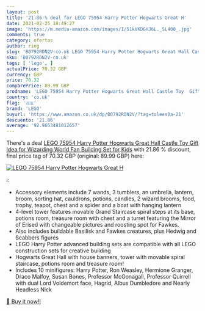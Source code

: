 ```yaml
---
layout: post
title: '21.86 % deal for LEGO 75954 Harry Potter Hogwarts Great H'
date: 2021-02-25 18:49:27
image: 'https://m.media-amazon.com/images/I/51kVKDGHJ6L._SL400_.jpg'
comments: true
category: ofertas
author: ring
slug: 'B0792RDN2V-co.uk LEGO 75954 Harry Potter Hogwarts Great Hall Castle Toy...'
sku: 'B0792RDN2V-co.uk'
tags: [ 'lego', ]
actualPrice: 70.32 GBP
currency: GBP
price: 70.32
comparePrice: 89.99 GBP
prodname: 'LEGO 75954 Harry Potter Hogwarts Great Hall Castle Toy  Gift Idea for Wizarding World Fan  Building Set for Kids'
country: 'co.uk'
flag: '🇬🇧'
brand: 'LEGO'
buyurl: 'https://www.amazon.co.uk/dp/B0792RDN2V/?tag=tolees0a-21'
descuento: '21.86'
average: '92.9653481012657'
---
```


There's a deal [LEGO 75954 Harry Potter Hogwarts Great Hall Castle Toy  Gift Idea for Wizarding World Fan  Building Set for Kids](https://www.amazon.co.uk/dp/B0792RDN2V/?tag=tolees0a-21)  with  21.86 % discount, final price tag of  70.32 GBP (original: 89.99 GBP) here:

[![LEGO 75954 Harry Potter Hogwarts Great H](https://m.media-amazon.com/images/I/51kVKDGHJ6L._SL400_.jpg)](https://www.amazon.co.uk/dp/B0792RDN2V/?tag=tolees0a-21)

ℹ️:

- Accessory elements include 7 wands, 3 tumblers, an umbrella, lantern, broom, sorting hat, cauldrons, potions, candles, 2 wizard brooms, food, trophy, teapot, chest and a spider and a boat with hanging lantern
- 4-level tower features movable Grand Staircase spiral steps at its base, potions room, treasure room with chest and a turret featuring the Mirror of Erised with changeable pictures and roosting spot for Fawkes.
- Also includes buildable Basilisk and Fawkes creatures, plus Hedwig and Scabbers figures
- LEGO Harry Potter advanced building sets are compatible with all LEGO construction sets for creative building
- Hogwarts Great Hall with house banners, tower with movable spiral staircase, potions room and treasure room!
- Includes 10 minifigures: Harry Potter, Ron Weasley, Hermione Granger, Draco Malfoy, Susan Bones, Professor McGonagall, Professor Quirrell with dual Lord Voldemort face, Hagrid, Albus Dumbledore and Nearly Headless Nick

[🛒 Buy it now!!](https://www.amazon.co.uk/dp/B0792RDN2V/?tag=tolees0a-21)
